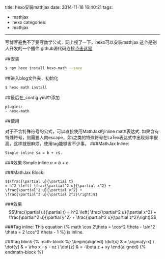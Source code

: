 title: hexo安装mathjax
date: 2014-11-18 16:40:21
tags:
- mathjax
- hexo
categories:
- mathjax
---
写博客避免不了要写数学公式，网上搜了一下，hexo可以安装mathjax
这个是别人开发的一个插件
github源代码连接[点击这里](https://github.com/akfish/hexo-math)

##安装
``` bash
$ npm hexo install hexo-math --save
```
##进入blog文件夹，初始化
``` bash
$ hexo math install
```
##最后在_config.yml中添加
```
plugins:
- hexo-math
```
##使用
<!-- more -->
对于不含特殊符号的公式，可以直接使用MathJax的inline math表达式. 如果含有特殊符号，则需要人肉escape，如\之类的特殊符号在LaTex表达式中出现频率很高，这样就很麻烦，使用tag能够省不少事。
###MathJax Inline:
```
Simple inline $a = b + c$.
```
###效果
Simple inline $a = b + c$.


###MathJax Block:
```
$$\frac{\partial u}{\partial t}
= h^2 \left( \frac{\partial^2 u}{\partial x^2} +
\frac{\partial^2 u}{\partial y^2} +
\frac{\partial^2 u}{\partial z^2}\right)$$
```
###效果
$$\frac{\partial u}{\partial t}
= h^2 \left( \frac{\partial^2 u}{\partial x^2} +
\frac{\partial^2 u}{\partial y^2} +
\frac{\partial^2 u}{\partial z^2}\right)$$


###Tag inline:
This equation {% math \cos 2\theta = \cos^2 \theta - \sin^2 \theta =  2 \cos^2 \theta - 1 %} is inline.

###tag block
{% math-block %}
\begin{aligned}
\dot{x} & = \sigma(y-x) \\
\dot{y} & = \rho x - y - xz \\
\dot{z} & = -\beta z + xy
\end{aligned}
{% endmath-block %}

